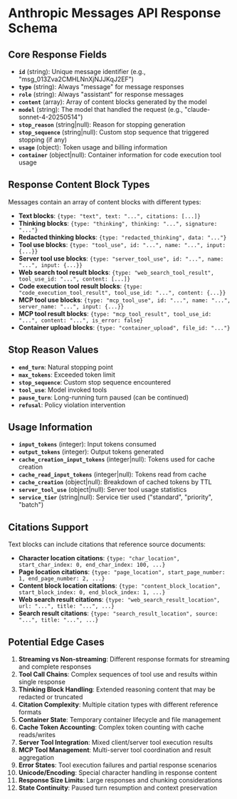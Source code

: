 # Anthropic Messages API Response Schema

## Core Response Fields
- **`id`** (string): Unique message identifier (e.g., "msg_013Zva2CMHLNnXjNJJKqJ2EF")
- **`type`** (string): Always "message" for message responses
- **`role`** (string): Always "assistant" for response messages
- **`content`** (array): Array of content blocks generated by the model
- **`model`** (string): The model that handled the request (e.g., "claude-sonnet-4-20250514")
- **`stop_reason`** (string|null): Reason for stopping generation
- **`stop_sequence`** (string|null): Custom stop sequence that triggered stopping (if any)
- **`usage`** (object): Token usage and billing information
- **`container`** (object|null): Container information for code execution tool usage

## Response Content Block Types
Messages contain an array of content blocks with different types:
- **Text blocks**: `{type: "text", text: "...", citations: [...]}`
- **Thinking blocks**: `{type: "thinking", thinking: "...", signature: "..."}`
- **Redacted thinking blocks**: `{type: "redacted_thinking", data: "..."}`
- **Tool use blocks**: `{type: "tool_use", id: "...", name: "...", input: {...}}`
- **Server tool use blocks**: `{type: "server_tool_use", id: "...", name: "...", input: {...}}`
- **Web search tool result blocks**: `{type: "web_search_tool_result", tool_use_id: "...", content: [...]}`
- **Code execution tool result blocks**: `{type: "code_execution_tool_result", tool_use_id: "...", content: {...}}`
- **MCP tool use blocks**: `{type: "mcp_tool_use", id: "...", name: "...", server_name: "...", input: {...}}`
- **MCP tool result blocks**: `{type: "mcp_tool_result", tool_use_id: "...", content: "...", is_error: false}`
- **Container upload blocks**: `{type: "container_upload", file_id: "..."}`

## Stop Reason Values
- **`end_turn`**: Natural stopping point
- **`max_tokens`**: Exceeded token limit
- **`stop_sequence`**: Custom stop sequence encountered
- **`tool_use`**: Model invoked tools
- **`pause_turn`**: Long-running turn paused (can be continued)
- **`refusal`**: Policy violation intervention

## Usage Information
- **`input_tokens`** (integer): Input tokens consumed
- **`output_tokens`** (integer): Output tokens generated
- **`cache_creation_input_tokens`** (integer|null): Tokens used for cache creation
- **`cache_read_input_tokens`** (integer|null): Tokens read from cache
- **`cache_creation`** (object|null): Breakdown of cached tokens by TTL
- **`server_tool_use`** (object|null): Server tool usage statistics
- **`service_tier`** (string|null): Service tier used ("standard", "priority", "batch")

## Citations Support
Text blocks can include citations that reference source documents:
- **Character location citations**: `{type: "char_location", start_char_index: 0, end_char_index: 100, ...}`
- **Page location citations**: `{type: "page_location", start_page_number: 1, end_page_number: 2, ...}`
- **Content block location citations**: `{type: "content_block_location", start_block_index: 0, end_block_index: 1, ...}`
- **Web search result citations**: `{type: "web_search_result_location", url: "...", title: "...", ...}`
- **Search result citations**: `{type: "search_result_location", source: "...", title: "...", ...}`

## Potential Edge Cases
1. **Streaming vs Non-streaming**: Different response formats for streaming and complete responses
2. **Tool Call Chains**: Complex sequences of tool use and results within single response
3. **Thinking Block Handling**: Extended reasoning content that may be redacted or truncated
4. **Citation Complexity**: Multiple citation types with different reference formats
5. **Container State**: Temporary container lifecycle and file management
6. **Cache Token Accounting**: Complex token counting with cache reads/writes
7. **Server Tool Integration**: Mixed client/server tool execution results
8. **MCP Tool Management**: Multi-server tool coordination and result aggregation
9. **Error States**: Tool execution failures and partial response scenarios
10. **Unicode/Encoding**: Special character handling in response content
11. **Response Size Limits**: Large responses and chunking considerations
12. **State Continuity**: Paused turn resumption and context preservation